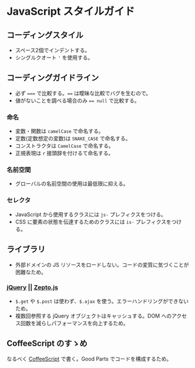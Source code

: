 # JavaScript スタイルガイド


## コーディングスタイル

- スペース2個でインデントする。
- シングルクオート `'` を使用する。


## コーディングガイドライン

- 必ず `===` で比較する。`==` は曖昧な比較でバグを生むので。
- 値がないことを調べる場合のみ `== null` で比較する。

### 命名

- 変数・関数は `camelCase` で命名する。
- 定数(定数想定の変数)は `SNAKE_CASE` で命名する。
- コンストラクタは `CamelCase` で命名する。
- 正規表現は `r` 接頭辞を付けるて命名する。

### 名前空間

- グローバルの名前空間の使用は最低限に抑える。

### セレクタ

- JavaScript から使用するクラスには `js-` プレフィクスをつける。
- CSS に要素の状態を伝達するためのクラスには `is-` プレフィクスをつける。


## ライブラリ

- 外部ドメインの JS リソースをロードしない。コードの変質に気づくことが困難なため。

### [jQuery](http://jquery.com/) || [Zepto.js](http://zeptojs.com/)

- `$.get` や `$.post` は使わず、`$.ajax` を使う。エラーハンドリングができないため。
- 複数回参照する jQuery オブジェクトはキャッシュする。DOM へのアクセス回数を減らしパフォーマンスを向上するため。


## CoffeeScript のすゝめ

なるべく [CoffeeScript](http://coffeescript.org/) で書く。Good Parts でコードを構成するため。
